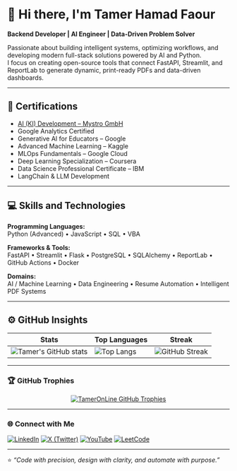 # 👋 Hi there, I'm Tamer Hamad Faour

**Backend Developer | AI Engineer | Data-Driven Problem Solver**

Passionate about building intelligent systems, optimizing workflows, and developing modern full-stack solutions powered by AI and Python.  
I focus on creating open-source tools that connect FastAPI, Streamlit, and ReportLab to generate dynamic, print-ready PDFs and data-driven dashboards.

---

## 🧠 Certifications

- [AI (KI) Development – Mystro GmbH](https://www.mystrotamer.com/)
- Google Analytics Certified  
- Generative AI for Educators – Google  
- Advanced Machine Learning – Kaggle  
- MLOps Fundamentals – Google Cloud  
- Deep Learning Specialization – Coursera  
- Data Science Professional Certificate – IBM  
- LangChain & LLM Development  

---

## 💻 Skills and Technologies

**Programming Languages:**  
Python (Advanced) • JavaScript • SQL • VBA  

**Frameworks & Tools:**  
FastAPI • Streamlit • Flask • PostgreSQL • SQLAlchemy • ReportLab • GitHub Actions • Docker  

**Domains:**  
AI / Machine Learning • Data Engineering • Resume Automation • Intelligent PDF Systems  

---

## ⚙️ GitHub Insights

| **Stats** | **Top Languages** | **Streak** |
|------------|-------------------|-------------|
| ![Tamer's GitHub stats](https://github-readme-stats.vercel.app/api?username=TamerOnLine&show_icons=true&theme=github_dark_dimmed&hide_border=true&include_all_commits=true) | ![Top Langs](https://github-readme-stats.vercel.app/api/top-langs/?username=TamerOnLine&layout=compact&theme=github_dark_dimmed&hide_border=true) | ![GitHub Streak](https://github-readme-streak-stats.herokuapp.com/?user=TamerOnLine&theme=github-dark-dimmed&hide_border=true) |

---

### 🏆 GitHub Trophies

<p align="center">
  <a href="https://github.com/ryo-ma/github-profile-trophy">
    <img src="https://github-profile-trophy.vercel.app/?username=TamerOnLine&theme=github_dark_dimmed&no-frame=true&no-bg=true&margin-w=12&margin-h=12&row=2&column=4&title=Joined2020,Repositories,Commits,Followers,Issues,Experience,PullRequest,Stars" alt="TamerOnLine GitHub Trophies"/>
  </a>
</p>



---

### 🌐 Connect with Me


[![LinkedIn](https://img.shields.io/badge/LinkedIn-TamerOnLine-blue?style=flat-square&logo=linkedin)](https://linkedin.com/in/tameronline)
[![X (Twitter)](https://img.shields.io/badge/X-@denkegewinnen-black?style=flat-square&logo=x)](https://x.com/denkegewinnen)
[![YouTube](https://img.shields.io/badge/YouTube-@MystroTamer-red?style=flat-square&logo=youtube)](https://www.youtube.com/@mystrotamer)
[![LeetCode](https://img.shields.io/badge/LeetCode-TamerOnLine-orange?style=flat-square&logo=leetcode)](https://leetcode.com/u/TamerOnLine/)

---

⭐ *“Code with precision, design with clarity, and automate with purpose.”*
